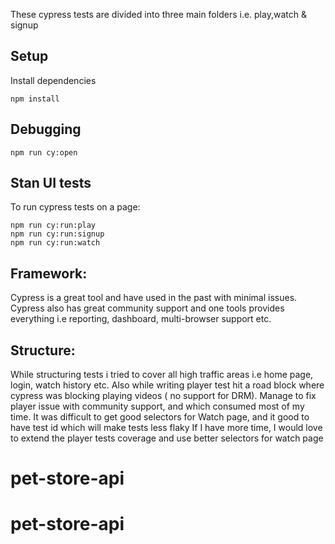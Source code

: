 These cypress tests are divided into three main folders i.e. play,watch & signup 

## Setup

Install dependencies

```
npm install
```
## Debugging
```
npm run cy:open
```

## Stan UI tests
To run cypress tests on a page:

```
npm run cy:run:play
npm run cy:run:signup
npm run cy:run:watch
```

## Framework:
Cypress is a great tool and have used in the past with minimal issues.
Cypress also has great community support and one tools provides everything i.e reporting, dashboard, multi-browser support etc.

## Structure:
While structuring tests i tried to cover all high traffic areas i.e home page, login, watch history etc.
Also while writing player test hit a road block where cypress was blocking playing videos ( no support for DRM).
Manage to fix player issue with community support, and which consumed most of my time.
It was difficult to get good selectors for Watch page, and it good to have test id which will make tests less flaky 
If I have more time, I would love to extend the player tests coverage and use better selectors for watch page
# pet-store-api
# pet-store-api
